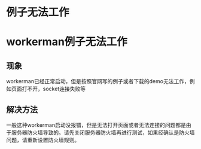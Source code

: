 # 例子无法工作

# workerman例子无法工作

## 现象

workerman已经正常启动，但是按照官网写的例子或者下载的demo无法工作，例如页面打不开，socket连接失败等

## 解决方法

一般这种workerman启动没报错，但是无法打开页面或者无法连接的问题都是由于服务器防火墙导致的。请先关闭服务器防火墙再进行测试，如果经确认是防火墙问题，请重新设置防火墙规则。